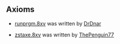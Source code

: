 ## Axioms

<ul>
<li><a href="https://github.com/scottmangiapane/ti-alphacs/blob/master/source/libs/runprgm.8xv">runprgm.8xv</a> was written by <a href="https://github.com/drdnar">DrDnar</a></li>
</ul>
<ul>
<li><a href="https://github.com/scottmangiapane/ti-alphacs/blob/master/source/libs/zstaxe.8xv">zstaxe.8xv</a> was written by <a href="https://www.omnimaga.org/profile/thepenguin77">ThePenguin77</a></li>
</ul>
